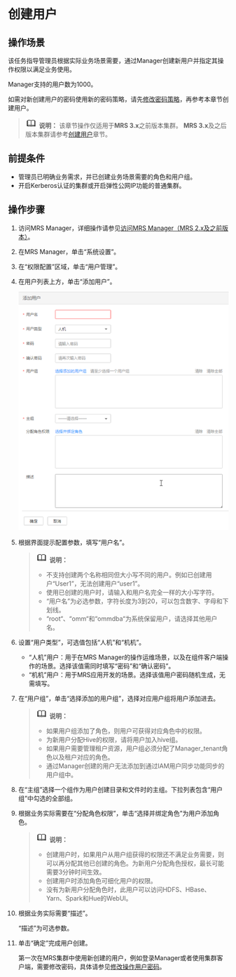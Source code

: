 # 创建用户<a name="mrs_01_0345"></a>

## 操作场景<a name="sb030d3e69e11427495e73be7924ad48b"></a>

该任务指导管理员根据实际业务场景需要，通过Manager创建新用户并指定其操作权限以满足业务使用。

Manager支持的用户数为1000。

如需对新创建用户的密码使用新的密码策略，请先[修改密码策略](修改密码策略-164.md)，再参考本章节创建用户。

>![](public_sys-resources/icon-note.gif) **说明：** 
>该章节操作仅适用于**MRS 3.x**之前版本集群。
>**MRS 3.x**及之后版本集群请参考[创建用户](创建用户.md)章节。

## 前提条件<a name="sed8372f0d71143ce9e659f65d7bb0e28"></a>

-   管理员已明确业务需求，并已创建业务场景需要的角色和用户组。
-   开启Kerberos认证的集群或开启弹性公网IP功能的普通集群。

## 操作步骤<a name="sf709eed70dcc41ae9479e9c38c92a56f"></a>

1.  访问MRS Manager，详细操作请参见[访问MRS Manager（MRS 2.x及之前版本）](访问MRS-Manager（MRS-2-x及之前版本）.md)。
2.  在MRS Manager，单击“系统设置”。
3.  在“权限配置”区域，单击“用户管理”。
4.  在用户列表上方，单击“添加用户”。

    ![](figures/5-29-5-添加用户.png)

5.  根据界面提示配置参数，填写“用户名”。

    >![](public_sys-resources/icon-note.gif) **说明：** 
    >-   不支持创建两个名称相同但大小写不同的用户。例如已创建用户“User1”，无法创建用户“user1”。
    >-   使用已创建的用户时，请输入和用户名完全一样的大小写字符。
    >-   “用户名”为必选参数，字符长度为3到20，可以包含数字、字母和下划线。
    >-   “root“、“omm“和“ommdba“为系统保留用户，请选择其他用户名。

6.  设置“用户类型”，可选值包括“人机”和“机机”。
    -   “人机”用户：用于在MRS Manager的操作运维场景，以及在组件客户端操作的场景。选择该值需同时填写“密码”和“确认密码”。
    -   “机机”用户：用于MRS应用开发的场景。选择该值用户密码随机生成，无需填写。

7.  在“用户组”，单击“选择添加的用户组”，选择对应用户组将用户添加进去。

    >![](public_sys-resources/icon-note.gif) **说明：** 
    >-   如果用户组添加了角色，则用户可获得对应角色中的权限。
    >-   为新用户分配Hive的权限，请将用户加入hive组。
    >-   如果用户需要管理租户资源，用户组必须分配了Manager\_tenant角色以及租户对应的角色。
    >-   通过Manager创建的用户无法添加到通过IAM用户同步功能同步的用户组中。

8.  在“主组”选择一个组作为用户创建目录和文件时的主组。下拉列表包含“用户组”中勾选的全部组。
9.  根据业务实际需要在“分配角色权限”，单击“选择并绑定角色”为用户添加角色。

    >![](public_sys-resources/icon-note.gif) **说明：** 
    >-   创建用户时，如果用户从用户组获得的权限还不满足业务需要，则可以再分配其他已创建的角色。为新用户分配角色授权，最长可能需要3分钟时间生效。
    >-   创建用户时添加角色可细化用户的权限。
    >-   没有为新用户分配角色时，此用户可以访问HDFS、HBase、Yarn、Spark和Hue的WebUI。

10. 根据业务实际需要“描述”。

    “描述”为可选参数。

11. 单击“确定”完成用户创建。

    第一次在MRS集群中使用新创建的用户，例如登录Manager或者使用集群客户端，需要修改密码，具体请参见[修改操作用户密码](修改操作用户密码-161.md)。


